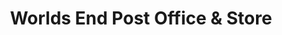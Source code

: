 ---
title: "Worlds End Post Office & Store"
url: /burgess-hill/worlds-end-post-office-und-store/
shop: Lebensmittel
---